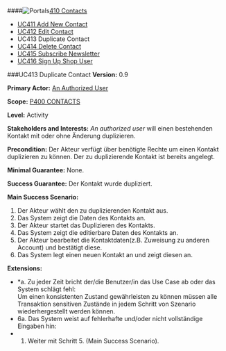 ####![Portals](https://raw.github.com/massiveart/sulu-docs/master/use-cases/images/package-contacts.png)[410 Contacts](https://github.com/massiveart/sulu-docs/tree/master/use-cases/p400/p410 "410 Contacts")
 
* [UC411 Add New Contact](https://github.com/massiveart/sulu-docs/tree/master/use-cases/p400/p410/UC411.md "UC411 Add New Contact")
* [UC412 Edit Contact](https://github.com/massiveart/sulu-docs/tree/master/use-cases/p400/p410/UC412.md "UC412 Edit Contact")
* UC413 Duplicate Contact
* [UC414 Delete Contact](https://github.com/massiveart/sulu-docs/tree/master/use-cases/p400/p410/UC414.md "UC414 Delete Contact")
* [UC415 Subscribe Newsletter](https://github.com/massiveart/sulu-docs/tree/master/use-cases/p400/p410/UC415.md "UC415 Subscribe Newsletter")
* [UC416 Sign Up Shop User](https://github.com/massiveart/sulu-docs/tree/master/use-cases/p400/p410/UC416.md "UC416 Sign Up Shop User")

###UC413 Duplicate Contact
**Version:** 0.9

**Primary Actor:** [An Authorized User](https://github.com/massiveart/sulu-docs/tree/master/use-cases/actors.md "Actors") 

**Scope:** [P400 CONTACTS](https://github.com/massiveart/sulu-docs/tree/master/use-cases/p400-contacts "400 CONTACTS")

**Level:** Activity

**Stakeholders and Interests:** *An authorized user* will einen bestehenden Kontakt mit oder ohne Änderung duplizieren.

**Precondition:** Der Akteur verfügt über benötigte Rechte um einen Kontakt duplizieren zu können. Der zu duplizierende Kontakt ist bereits angelegt.

**Minimal Guarantee:** None.

**Success Guarantee:** Der Kontakt wurde dupliziert.

**Main Success Scenario:** 

1. Der Akteur wählt den zu duplizierenden Kontakt aus.
2. Das System zeigt die Daten des Kontakts an.
3. Der Akteur startet das Duplizieren des Kontakts.
4. Das System zeigt die editierbare Daten des Kontakts an.
5. Der Akteur bearbeitet die Kontaktdaten(z.B. Zuweisung zu anderen Account) und bestätigt diese.
6. Das System legt einen neuen Kontakt an und zeigt diesen an.

**Extensions:**
* *a. Zu jeder Zeit bricht der/die Benutzer/in das Use Case ab oder das System schlägt fehl:	
Um einen konsistenten Zustand gewährleisten zu können müssen alle Transaktion sensitiven Zustände in jedem Schritt von Szenario wiederhergestellt werden können.
* 6a. Das System weist auf fehlerhafte und/oder nicht vollständige Eingaben hin:
 * 1. Weiter mit Schritt 5. (Main Success Scenario).